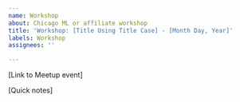 ```yaml
---
name: Workshop
about: Chicago ML or affiliate workshop
title: 'Workshop: [Title Using Title Case] - [Month Day, Year]'
labels: Workshop
assignees: ''

---
```


[Link to Meetup event]

[Quick notes]
